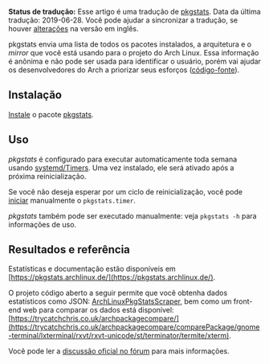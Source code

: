 **Status de tradução:** Esse artigo é uma tradução de [pkgstats](/index.php/Pkgstats "Pkgstats"). Data da última tradução: 2019-06-28\. Você pode ajudar a sincronizar a tradução, se houver [alterações](https://wiki.archlinux.org/index.php?title=Pkgstats&diff=0&oldid=576131) na versão em inglês.

pkgstats envia uma lista de todos os pacotes instalados, a arquitetura e o *mirror* que você está usando para o projeto do Arch Linux. Essa informação é anônima e não pode ser usada para identificar o usuário, porém vai ajudar os desenvolvedores do Arch a priorizar seus esforços ([código-fonte](https://git.archlinux.org/svntogit/packages.git/tree/trunk?h=packages/pkgstats)).

## Instalação

[Instale](/index.php/Instale "Instale") o pacote [pkgstats](https://www.archlinux.org/packages/?name=pkgstats).

## Uso

*pkgstats* é configurado para executar automaticamente toda semana usando [systemd/Timers](/index.php/Systemd/Timers "Systemd/Timers"). Uma vez instalado, ele será ativado após a próxima reinicialização.

Se você não deseja esperar por um ciclo de reinicialização, você pode [iniciar](/index.php/Inicie "Inicie") manualmente o `pkgstats.timer`.

*pkgstats* também pode ser executado manualmente: veja `pkgstats -h` para informações de uso.

## Resultados e referência

Estatísticas e documentação estão disponíveis em [https://pkgstats.archlinux.de/](https://pkgstats.archlinux.de/).

O projeto código aberto a seguir permite que você obtenha dados estatísticos como JSON: [ArchLinuxPkgStatsScraper](https://github.com/chrissound/ArchLinuxPkgStatsScraper), bem como um front-end web para comparar os dados está disponível: [https://trycatchchris.co.uk/archpackagecompare/](https://trycatchchris.co.uk/archpackagecompare/comparePackage/gnome-terminal/lxterminal/rxvt/rxvt-unicode/st/terminator/termite/xterm).

Você pode ler a [discussão oficial no fórum](https://bbs.archlinux.org/viewtopic.php?id=105431) para mais informações.